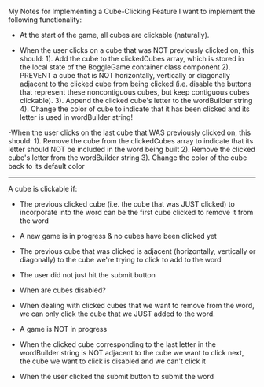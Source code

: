 My Notes for Implementing a Cube-Clicking Feature
I want to implement the following functionality:

- At the start of the game, all cubes are clickable (naturally).

- When the user clicks on a cube that was NOT previously clicked on, this should:
1). Add the cube to the clickedCubes array, which is stored in the local state of the BoggleGame container class component
2). PREVENT a cube that is NOT horizontally, vertically or diagonally adjacent to the clicked cube from being clicked
(i.e. disable the buttons that represent these noncontiguous cubes, but keep contiguous cubes clickable).
3). Append the clicked cube's letter to the wordBuilder string
4). Change the color of cube to indicate that it has been clicked and its letter is used in wordBuilder string!

-When the user clicks on the last cube that WAS previously clicked on, this should:
1). Remove the cube from the clickedCubes array to indicate that its letter should NOT be included in the word being built
2). Remove the clicked cube's letter from the wordBuilder string
3). Change the color of the cube back to its default color

----
A cube is clickable if:
- The previous clicked cube (i.e. the cube that was JUST clicked) to incorporate into the word can be the first cube clicked to remove it from the word
- A new game is in progress & no cubes have been clicked yet
- The previous cube that was clicked is adjacent (horizontally, vertically or diagonally) to the cube we're trying to click to add to the word
- The user did not just hit the submit button

- When are cubes disabled?
- When dealing with clicked cubes that we want to remove from the word,
we can only click the cube that we JUST added to the word.
- A game is NOT in progress
- When the clicked cube corresponding to the last letter in the wordBuilder string
is NOT adjacent to the cube we want to click next, the cube we want to click is disabled and we can't click it
- When the user clicked the submit button to submit the word